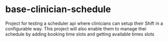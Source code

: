 # base-clinician-schedule
Project for testing a scheduler api where clinicians can setup their Shift in a configurable way.
This project will also enable them to manage thei schedule by adding booking time slots and getting available times slots
